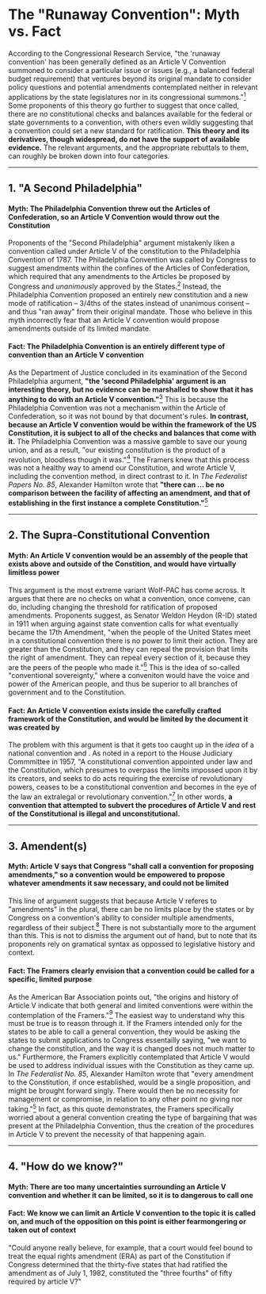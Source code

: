 # The "Runaway Convention": Myth vs. Fact

According to the Congressional Research Service, "the 'runaway convention' has been generally defined as an Article V Convention summoned to consider a particular issue or issues (e.g., a balanced federal budget requirement) that ventures beyond its original mandate to consider policy questions and potential amendments contemplated neither in relevant applications by the state legislatures nor in its congressional summons."[<sup>1</sup>] Some proponents of this theory go further to suggest that once called, there are no constitutional checks and balances available for the federal or state governments to a convention, with others even wildly suggesting that a convention could set a new standard for ratification. __This theory and its derivatives, though widespread, do not have the support of available evidence.__ The relevant arguments, and the appropriate rebuttals to them, can roughly be broken down into four categories.

----

## 1. "A Second Philadelphia"

#### Myth: The Philadelphia Convention threw out the Articles of Confederation, so an Article V Convention would throw out the Constitution
Proponents of the "Second Philadelphia" argument mistakenly liken a convention called under Article V of the constitution to the Philadelphia Convention of 1787. The Philadelphia Convention was called by Congress to suggest amendments within the confines of the Articles of Confederation, which required that any amendments to the Articles be proposed by Congress and *unanimously* approved by the States.[<sup>2</sup>] Instead, the Philadelphia Convention proposed an entirely new constitution and a new mode of ratification – 3/4ths of the states instead of unanimous consent – and thus "ran away" from their original mandate. Those who believe in this myth incorrectly fear that an Article V convention would propose amendments outside of its limited mandate.

#### Fact: The Philadelphia Convention is an entirely different type of convention than an Article V convention
As the Department of Justice concluded in its examination of the Second Philadelphia argument, __"the 'second Philadelphia' argument is an interesting theory, but no evidence can be marshalled to show that it has anything to do with an Article V convention."__[<sup>3</sup>] This is because the Philadelphia Convention was not a mechanism within the Article of Confederation, so it was not bound by that document's rules. __In contrast, because an Article V convention would be within the framework of the US Constitution, it is subject to all of the checks and balances that come with it.__ The Philadelphia Convention was a massive gamble to save our young union, and as a result, "our existing constitution is the product of a revolution, bloodless though it was."[<sup>4</sup>] The Framers knew that this process was not a healthy way to amend our Constitution, and wrote Article V, including the convention method, in direct contrast to it. In *The Federalist Papers No. 85*, Alexander Hamilton wrote that __"there can ... be no comparison between the facility of affecting an amendment, and that of establishing in the first instance a complete Constitution."__[<sup>5</sup>]

----

## 2. The Supra-Constitutional Convention

#### Myth: An Article V convention would be an assembly of the people that exists above and outside of the Constition, and would have virtually limitless power
This argument is the most extreme variant Wolf-PAC has come across. It argues that there are no checks on what a convention, once convene, can do, including changing the threshold for ratification of proposed amendments. Proponents suggest, as Senator Weldon Heydon (R-ID) stated in 1911 when arguing against state convention calls for what eventually became the 17th Amendment, "when the people of the United States meet in a constitutional convention there is no power to limit their action. They are greater than the Constitution, and they can repeal the provision that limits the right of amendment. They can repeal every section of it, because they are the peers of the people who made it."[<sup>6</sup>] This is the idea of so-called "conventional sovereignty," where a conveniton would have the voice and power of the American people, and thus be superior to all branches of government and to the Constitution. 

#### Fact: An Article V convention exists inside the carefully crafted framework of the Constitution, and would be limited by the document it was created by
The problem with this argument is that it gets too caught up in the *idea* of a national convention and . As noted in a report to the House Judiciary Commmittee in 1957, "A constitutional convention appointed under law and the Constitution, which presumes to overpass the limits impossed upon it by its creators, and seeks to do acts requiring the exercise of revolutionary powers, ceases to be a constitutional convention and becomes in the eye of the law an extralegal or revolutionary convention."[<sup>7</sup>] In other words, __a convention that attempted to subvert the procedures of Article V and rest of the Constitutional is illegal and unconstitutional.__

----

## 3. Amendent(s)

#### Myth: Article V says that Congress "shall call a convention for proposing amendments," so a convention would be empowered to propose whatever amendments it saw necessary, and could not be limited
This line of argument suggests that because Article V referes to "amendments" in the plural, there can be no limits place by the states or by Congress on a convention's ability to consider multiple amendments, regardless of their subject.[<sup>8</sup>] There is not substantially more to the argument than this. This is not to dismiss the argument out of hand, but to note that its proponents rely on gramatical syntax as oppossed to legislative history and context.

#### Fact: The Framers clearly envision that a convention could be called for a specific, limited purpose
As the American Bar Association points out, "the origins and history of Article V indicate that both general and limited conventions were within the contemplation of the Framers."[<sup>9</sup>] The easiest way to understand why this must be true is to reason through it. If the Framers intended only for the states to be able to call a general convention, they would be asking the states to submit applications to Congress essentailly saying, "we want to change the constitution, and the way it is changed does not much matter to us." Furthermore, the Framers explicitly contemplated that Article V would be used to address individual issues with the Constitution as they came up. In *The Federalist No. 85*, Alexander Hamilton wrote that "every amendment to the Constitution, if once established, would be a single proposition, and might be brought forward singly. There would then be no necessity for management or compromise, in relation to any other point no giving nor taking."[<sup>5</sup>] In fact, as this quote demonstrates, the Framers specifically worried about a general convention creating the type of bargaining that was present at the Philadelphia Convention, thus the creation of the procedures in Article V to prevent the necessity of that happening again.

----

## 4. "How do we know?"

#### Myth: There are too many uncertainties surrounding an Article V convention and whether it can be limited, so it is to dangerous to call one

#### Fact: We know we can limit an Article V convention to the topic it is called on, and much of the opposition on this point is either fearmongering or taken out of context

"Could anyone really believe, for example, that a court would feel bound to treat the equal rights amendment (ERA) as part of the Constitution if Congress determined that the thirty-five states that had ratified the amendment as of July 1, 1982, constituted the "three fourths" of fifty required by article V?"[<sup></sup>] 

[<sup>1</sup>]:https://wolf-pac.com/wp-content/themes/wolf-pac/img/resources/pdf_CRS_Contemporary_Issues.pdf
[<sup>2</sup>]:http://memory.loc.gov/cgi-bin/ampage?collId=llsl&fileName=001/llsl001.db&recNum=131
[<sup>3</sup>]:https://wolf-pac.com/wp-content/themes/wolf-pac/img/resources/pdf_DOJ_Limited_Conventions.pdf
[<sup>4</sup>]:https://repository.law.umich.edu/cgi/viewcontent.cgi?article=1001&context=michigan_legal_studies
[<sup>5</sup>]:https://avalon.law.yale.edu/18th_century/fed85.asp
[<sup>6</sup>]:https://www.govinfo.gov/app/details/GPO-CRECB-1911-pt3-v46/GPO-CRECB-1911-pt3-v46-11
[<sup>7</sup>]:https://babel.hathitrust.org/cgi/pt?id=umn.31951d01949375g&view=1up&seq=35
[<sup>8</sup>]:https://scholarship.law.umn.edu/cgi/viewcontent.cgi?article=2985&context=mlr
[<sup>9</sup>]:https://wolf-pac.com/wp-content/themes/wolf-pac/img/resources/pdf_ABA_Full_Report.pdf

[<sup></sup>]:https://www.jstor.org/stable/pdf/1340853.pdf?refreqid=excelsior%3A698d52e97ddb9c765095a29883cbb17d